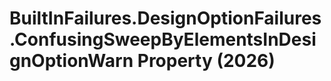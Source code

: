 # BuiltInFailures.DesignOptionFailures.ConfusingSweepByElementsInDesignOptionWarn Property (2026)

﻿